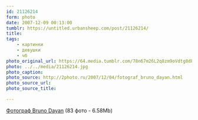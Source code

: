 ```yaml
---
id: 21126214
form: photo
date: 2007-12-09 00:13:00
tumblr: https://untitled.urbansheep.com/post/21126214/
title:
tags:
    - картинки
    - девушки
    - чб
photo_original_url: https://64.media.tumblr.com/78n67m26L2q8zm9oVdtg8dFG_1280.jpg
photo: ../../media/21126214.jpg
photo_caption:
photo_source: http://2photo.ru/2007/12/04/fotograf_bruno_dayan.html
photo_source_url:
photo_source_title:

---
```


<p><a href="http://2photo.ru/2007/12/04/fotograf_bruno_dayan.html">Фотограф Bruno Dayan</a> (83 фото - 6.58Mb)</p>
